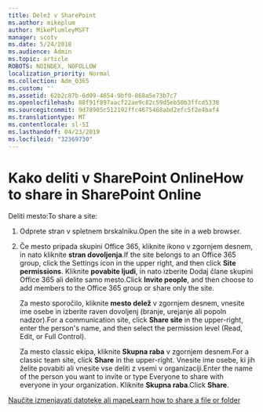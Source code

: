 ```yaml
---
title: Delež v SharePoint
ms.author: mikeplum
author: MikePlumleyMSFT
manager: scotv
ms.date: 5/24/2018
ms.audience: Admin
ms.topic: article
ROBOTS: NOINDEX, NOFOLLOW
localization_priority: Normal
ms.collection: Adm_O365
ms.custom: ''
ms.assetid: 62b2c87b-6d09-4654-9bf0-868a5e73b7c7
ms.openlocfilehash: 88f91f897aacf22ae9c82c59d5eb50b3ffcd5330
ms.sourcegitcommit: 9d78905c512192ffc4675468abd2efc5f2e4baf4
ms.translationtype: MT
ms.contentlocale: sl-SI
ms.lasthandoff: 04/23/2019
ms.locfileid: "32369730"
---
```

# <a name="how-to-share-in-sharepoint-online"></a><span data-ttu-id="3448a-102">Kako deliti v SharePoint Online</span><span class="sxs-lookup"><span data-stu-id="3448a-102">How to share in SharePoint Online</span></span>

<span data-ttu-id="3448a-103">Deliti mesto:</span><span class="sxs-lookup"><span data-stu-id="3448a-103">To share a site:</span></span>
  
1. <span data-ttu-id="3448a-104">Odprete stran v spletnem brskalniku.</span><span class="sxs-lookup"><span data-stu-id="3448a-104">Open the site in a web browser.</span></span>
    
2. <span data-ttu-id="3448a-105">Če mesto pripada skupini Office 365, kliknite ikono v zgornjem desnem, in nato kliknite **stran dovoljenja**.</span><span class="sxs-lookup"><span data-stu-id="3448a-105">If the site belongs to an Office 365 group, click the Settings icon in the upper right, and then click **Site permissions**.</span></span> <span data-ttu-id="3448a-106">Kliknite **povabite ljudi**, in nato izberite Dodaj člane skupini Office 365 ali delite samo mesto.</span><span class="sxs-lookup"><span data-stu-id="3448a-106">Click **Invite people**, and then choose to add members to the Office 365 group or share only the site.</span></span> 
    
    <span data-ttu-id="3448a-107">Za mesto sporočilo, kliknite **mesto delež** v zgornjem desnem, vnesite ime osebe in izberite raven dovoljenj (branje, urejanje ali popoln nadzor).</span><span class="sxs-lookup"><span data-stu-id="3448a-107">For a communication site, click **Share site** in the upper-right, enter the person's name, and then select the permission level (Read, Edit, or Full Control).</span></span> 
    
    <span data-ttu-id="3448a-108">Za mesto classic ekipa, kliknite **Skupna raba** v zgornjem desnem.</span><span class="sxs-lookup"><span data-stu-id="3448a-108">For a classic team site, click **Share** in the upper-right.</span></span> <span data-ttu-id="3448a-109">Vnesite ime osebe, ki jih želite povabiti ali vnesite vse deliti z vsemi v organizaciji.</span><span class="sxs-lookup"><span data-stu-id="3448a-109">Enter the name of the person you want to invite or type Everyone to share with everyone in your organization.</span></span> <span data-ttu-id="3448a-110">Kliknite **Skupna raba**.</span><span class="sxs-lookup"><span data-stu-id="3448a-110">Click **Share**.</span></span>
    
[<span data-ttu-id="3448a-111">Naučite izmenjavati datoteke ali mape</span><span class="sxs-lookup"><span data-stu-id="3448a-111">Learn how to share a file or folder</span></span>](https://go.microsoft.com/fwlink/?linkid=511430)
  

